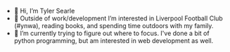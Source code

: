 - 👋 Hi, I’m Tyler Searle
- 👀 Outside of work/development I’m interested in Liverpool Football Club (#ynwa), reading books, and spending time outdoors with my family.
- 🌱 I’m currently trying to figure out where to focus.  I've done a bit of python programming, but am interested in web development as well.

<!---
lfccpa91/lfccpa91 is a ✨ special ✨ repository because its `README.md` (this file) appears on your GitHub profile.
You can click the Preview link to take a look at your changes.
--->
